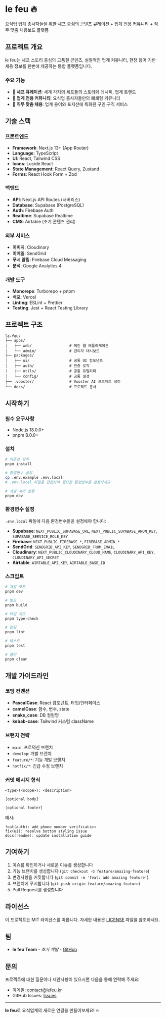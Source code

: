 # le feu 🔥

요식업 업계 종사자들을 위한 셰프 중심의 콘텐츠 큐레이션 + 업계 전용 커뮤니티 + 직무 맞춤 채용보드 플랫폼

## 프로젝트 개요

le feu는 셰프 스토리 중심의 고품질 콘텐츠, 실질적인 업계 커뮤니티, 현장 용어 기반 채용 정보를 한번에 제공하는 통합 플랫폼입니다.

### 주요 기능

- 🍳 **셰프 큐레이션**: 세계 각지의 셰프들의 스토리와 레시피, 업계 트렌드
- 👥 **업계 전용 커뮤니티**: 요식업 종사자들만의 폐쇄형 커뮤니티
- 💼 **직무 맞춤 채용**: 업계 용어와 포지션에 특화된 구인·구직 서비스

## 기술 스택

### 프론트엔드
- **Framework**: Next.js 13+ (App Router)
- **Language**: TypeScript
- **UI**: React, Tailwind CSS
- **Icons**: Lucide React
- **State Management**: React Query, Zustand
- **Forms**: React Hook Form + Zod

### 백엔드
- **API**: Next.js API Routes (서버리스)
- **Database**: Supabase (PostgreSQL)
- **Auth**: Firebase Auth
- **Realtime**: Supabase Realtime
- **CMS**: Airtable (초기 콘텐츠 관리)

### 외부 서비스
- **이미지**: Cloudinary
- **이메일**: SendGrid
- **푸시 알림**: Firebase Cloud Messaging
- **분석**: Google Analytics 4

### 개발 도구
- **Monorepo**: Turborepo + pnpm
- **배포**: Vercel
- **Linting**: ESLint + Prettier
- **Testing**: Jest + React Testing Library

## 프로젝트 구조

```
le-feu/
├── apps/
│   ├── web/                 # 메인 웹 애플리케이션
│   └── admin/               # 관리자 대시보드
├── packages/
│   ├── ui/                  # 공통 UI 컴포넌트
│   ├── auth/                # 인증 로직
│   ├── utils/               # 공통 유틸리티
│   └── config/              # 공통 설정
├── .vooster/                # Vooster AI 프로젝트 설정
└── docs/                    # 프로젝트 문서
```

## 시작하기

### 필수 요구사항

- Node.js 18.0.0+
- pnpm 8.0.0+

### 설치

```bash
# 의존성 설치
pnpm install

# 환경변수 설정
cp .env.example .env.local
# .env.local 파일을 편집하여 필요한 환경변수를 설정하세요

# 개발 서버 실행
pnpm dev
```

### 환경변수 설정

`.env.local` 파일에 다음 환경변수들을 설정해야 합니다:

- **Supabase**: `NEXT_PUBLIC_SUPABASE_URL`, `NEXT_PUBLIC_SUPABASE_ANON_KEY`, `SUPABASE_SERVICE_ROLE_KEY`
- **Firebase**: `NEXT_PUBLIC_FIREBASE_*`, `FIREBASE_ADMIN_*`
- **SendGrid**: `SENDGRID_API_KEY`, `SENDGRID_FROM_EMAIL`
- **Cloudinary**: `NEXT_PUBLIC_CLOUDINARY_CLOUD_NAME`, `CLOUDINARY_API_KEY`, `CLOUDINARY_API_SECRET`
- **Airtable**: `AIRTABLE_API_KEY`, `AIRTABLE_BASE_ID`

### 스크립트

```bash
# 개발 모드
pnpm dev

# 빌드
pnpm build

# 타입 체크
pnpm type-check

# 린팅
pnpm lint

# 테스트
pnpm test

# 클린
pnpm clean
```

## 개발 가이드라인

### 코딩 컨벤션

- **PascalCase**: React 컴포넌트, 타입/인터페이스
- **camelCase**: 함수, 변수, state
- **snake_case**: DB 컬럼명
- **kebab-case**: Tailwind 커스텀 className

### 브랜치 전략

- `main`: 프로덕션 브랜치
- `develop`: 개발 브랜치
- `feature/*`: 기능 개발 브랜치
- `hotfix/*`: 긴급 수정 브랜치

### 커밋 메시지 형식

```
<type>(<scope>): <description>

[optional body]

[optional footer]
```

예시:
```
feat(auth): add phone number verification
fix(ui): resolve button styling issue
docs(readme): update installation guide
```

## 기여하기

1. 이슈를 확인하거나 새로운 이슈를 생성합니다
2. 기능 브랜치를 생성합니다 (`git checkout -b feature/amazing-feature`)
3. 변경사항을 커밋합니다 (`git commit -m 'feat: add amazing feature'`)
4. 브랜치에 푸시합니다 (`git push origin feature/amazing-feature`)
5. Pull Request를 생성합니다

## 라이선스

이 프로젝트는 MIT 라이선스를 따릅니다. 자세한 내용은 [LICENSE](LICENSE) 파일을 참조하세요.

## 팀

- **le feu Team** - *초기 개발* - [GitHub](https://github.com/le-feu)

## 문의

프로젝트에 대한 질문이나 제안사항이 있으시면 다음을 통해 연락해 주세요:

- 이메일: contact@lefeu.kr
- GitHub Issues: [Issues](https://github.com/le-feu/le-feu/issues)

---

**le feu**로 요식업계의 새로운 연결을 만들어보세요! 🔥 